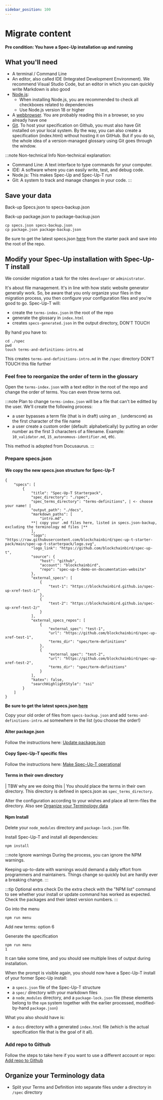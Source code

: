 ```yaml
---
sidebar_position: 100
---
```


# Migrate content

**Pre condition: You have a Spec-Up installation up and running**

## What you'll need

- A terminal / Command Line
- An editor, also called IDE (Integrated Development Environment). We recommend Visual Studio Code, but an editor in which you can quickly write Markdown is also good
- [Node.js](https://nodejs.org/en/download/):
  - When installing Node.js, you are recommended to check all checkboxes related to dependencies
  - Use Node.js version 18 or higher
- A [webbrowser](https://en.wikipedia.org/wiki/Web_browser). You are probably reading this in a browser, so you already have one
- [Git](https://git-scm.com/). To host your specification on Github, you must also have Git installed on your local system. By the way, you can also create a specification (index.html) without hosting it on GitHub. But if you do so, the whole idea of a version-managed glossary using Git goes through the window.

:::note Non-technical Info
Non-technical explanation:
- Command Line: A text interface to type commands for your computer.
- IDE: A software where you can easily write, test, and debug code.
- Node.js: This makes Spec-Up and Spec-Up-T run
- Git: A system to track and manage changes in your code.
:::

## Save your data

Back-up Specs.json to specs-backup.json

Back-up package.json to package-backup.json

```
cp specs.json specs-backup.json
cp package.json package-backup.json
```

Be sure to get the latest specs.json [here](https://github.com/trustoverip/spec-up-t-starter-pack/blob/main/spec-up-t-starterpack/specs.json) from the starter pack and save into the root of the repo.

## Modify your Spec-Up installation with Spec-Up-T install

We consider migration a task for the roles `developer` or `administrator`.

It's about file management. It's in line with how static website generator generally work. So, be aware that you only organize your files in the migration process, you then configure your configuration files and you're good to go. Spec-Up-T will:

- create the `terms-index.json` in the root of the repo
- generate the glossary in `index.html`
- creates `specs-generated.json` in the output directory, DON'T TOUCH

By hand you have to:

```
cd ./spec
pwd
touch terms-and-definitions-intro.md
```

This creates `terms-and-definitions-intro.md` in the `/spec` directory DON'T TOUCH this file further

### Feel free to reorganize the order of term in the glossary
Open the `terms-index.json` with a text editor in the root of the repo and change the order of terms. You can even throw terms out.

:::note Plan to change
`terms-index.json` will be a file that can't be editted by the user. We'll create the following process:
- a user bypasses a term file (that is in draft) using an `_` (underscore) as the first character of the file name
- a user create a custom order (default: alphabetically) by putting an order number as the first 3 characters of a filename. Example: `10_validator.md`, `15_autonomous-identifier.md`, etc.
  
This method is adopted from Docusaurus.
:::  

### Prepare specs.json


#### We copy the new specs.json structure for Spec-Up-T

```
{
    "specs": [
        {
            "title": "Spec-Up-T Starterpack",
            "spec_directory": "./spec",
            "spec_terms_directory": "terms-definitions", | <- choose your name! |
            "output_path": "./docs",
            "markdown_paths": [
                "intro.md",
            **| copy your .md files here, listed in specs.json-backup, excluding the terminology md files |**
            ],
            "logo": "https://raw.githubusercontent.com/blockchainbird/spec-up-t-starter-pack/main/spec-up-t-starterpack/logo.svg",
            "logo_link": "https://github.com/blockchainbird/spec-up-t",
            "source": {
                "host": "github",
                "account": "blockchainbird",
                "repo": "spec-up-t-demo-on-documentation-website"
            },
            "external_specs": [
                {
                    "test-1": "https://blockchainbird.github.io/spec-up-xref-test-1/"
                },
                {
                    "test-2": "https://blockchainbird.github.io/spec-up-xref-test-2/"
                }
            ],
            "external_specs_repos": [
                {
                    "external_spec": "test-1",
                    "url": "https://github.com/blockchainbird/spec-up-xref-test-1",
                    "terms_dir": "spec/term-definitions"
                },
                {
                    "external_spec": "test-2",
                    "url": "https://github.com/blockchainbird/spec-up-xref-test-2",
                    "terms_dir": "spec/term-definitions"
                }
            ],
            "katex": false,
            "searchHighlightStyle": "ssi"
        }
    ]
}
```

**Be sure to get the latest specs.json [here](https://github.com/trustoverip/spec-up-t-starter-pack/blob/main/spec-up-t-starterpack/specs.json)**

Copy your old order of files from `specs-backup.json` and add `terms-and-definitions-intro.md` somewhere in the list (you choose the order!)

#### Alter package.json
Follow the instructions here: [Update package.json](https://trustoverip.github.io/spec-up-t-website/docs/various-roles/admins-guide/updating/#packagejson)

#### Copy Spec-Up-T specific files
Follow the instructions here: [Make Spec-Up-T operational](https://trustoverip.github.io/spec-up-t-website/docs/various-roles/admins-guide/updating/#copy-files-to-the-root-of-your-installation)

#### Terms in their own directory
| TBW why are we doing this | 
You should place the terms in their own directory. This directory is defined in specs.json as `spec_terms_directory`.

Alter the configuration according to your wishes and place all term-files the directory. Also see [Organize your Terminology data](#organize-your-terminology-data)

#### Npm Install
Delete your `node_modules` directory and `package-lock.json` file.

Install Spec-Up-T and install all dependencies:
```
npm install
```
:::note Ignore warnings
During the process, you can ignore the NPM warnings. 

Keeping up-to-date with warnings would demand a daily effort from programmers and maintainers. Things change so quickly but are hardly ever a breaking change.
:::

:::tip Optional extra check
Do the extra check with the "NPM list" command to see whether your install or update command has worked as expected. Check the packages and their latest version numbers. 
:::

Go into the menu

```
npm run menu
```

Add new terms: option 6

Generate the specification

```
npm run menu
1
```

It can take some time, and you should see multiple lines of output during installation.

When the prompt is visible again, you should now have a Spec-Up-T install of your former Spec-Up install:

- a `specs.json` file of the Spec-Up-T structure
- a `spec/` directory with your markdown files
- a `node_modules` directory, and a `package-lock.json` file (these elements belong to the `npm` system together with the earlier processed, modified-by-hand `package.json`)

What you also should have is:

- a `docs` directory with a generated `index.html` file (which is the actual specification file that is the goal of it all).

### Add repo to Github

Follow the steps to take here if you want to use a different account or repo: [Add repo to Github](https://trustoverip.github.io/spec-up-t-website/docs/various-roles/admins-guide/updating/#copy-files-to-the-root-of-your-installation)

## Organize your Terminology data
- Split your Terms and Definition into separate files under a directory in `/spec` directory